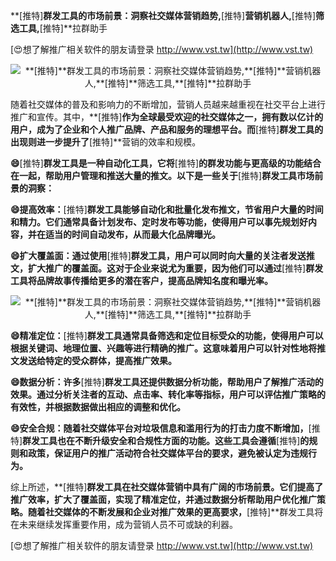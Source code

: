 **[推特]**群发工具的市场前景：洞察社交媒体营销趋势,**[推特]**营销机器人,**[推特]**筛选工具,**[推特]**拉群助手

[😍想了解推广相关软件的朋友请登录 http://www.vst.tw](http://www.vst.tw)

 <center><img src="https://vst.tw/MP4/tuiguang/png/8.png" alt="**[推特]**群发工具的市场前景：洞察社交媒体营销趋势,**[推特]**营销机器人,**[推特]**筛选工具,**[推特]**拉群助手"></center>

随着社交媒体的普及和影响力的不断增加，营销人员越来越重视在社交平台上进行推广和宣传。其中，**[推特]**作为全球最受欢迎的社交媒体之一，拥有数以亿计的用户，成为了企业和个人推广品牌、产品和服务的理想平台。而**[推特]**群发工具的出现则进一步提升了**[推特]**营销的效率和规模。

**😄**[推特]**群发工具是一种自动化工具，它将**[推特]**的群发功能与更高级的功能结合在一起，帮助用户管理和推送大量的推文。以下是一些关于**[推特]**群发工具市场前景的洞察：**

**😄提高效率：**[推特]**群发工具能够自动化和批量化发布推文，节省用户大量的时间和精力。它们通常具备计划发布、定时发布等功能，使得用户可以事先规划好内容，并在适当的时间自动发布，从而最大化品牌曝光。**

**😄扩大覆盖面：通过使用**[推特]**群发工具，用户可以同时向大量的关注者发送推文，扩大推广的覆盖面。这对于企业来说尤为重要，因为他们可以通过**[推特]**群发工具将品牌故事传播给更多的潜在客户，提高品牌知名度和曝光率。**

 <center><img src="https://vst.tw/MP4/tuiguang/png/2.png" alt="**[推特]**群发工具的市场前景：洞察社交媒体营销趋势,**[推特]**营销机器人,**[推特]**筛选工具,**[推特]**拉群助手"></center>

**😄精准定位：**[推特]**群发工具通常具备筛选和定位目标受众的功能，使得用户可以根据关键词、地理位置、兴趣等进行精确的推广。这意味着用户可以针对性地将推文发送给特定的受众群体，提高推广效果。**

**😄数据分析：许多**[推特]**群发工具还提供数据分析功能，帮助用户了解推广活动的效果。通过分析关注者的互动、点击率、转化率等指标，用户可以评估推广策略的有效性，并根据数据做出相应的调整和优化。**

**😄安全合规：随着社交媒体平台对垃圾信息和滥用行为的打击力度不断增加，**[推特]**群发工具也在不断升级安全和合规性方面的功能。这些工具会遵循**[推特]**的规则和政策，保证用户的推广活动符合社交媒体平台的要求，避免被认定为违规行为。**

综上所述，**[推特]**群发工具在社交媒体营销中具有广阔的市场前景。它们提高了推广效率，扩大了覆盖面，实现了精准定位，并通过数据分析帮助用户优化推广策略。随着社交媒体的不断发展和企业对推广效果的更高要求，**[推特]**群发工具将在未来继续发挥重要作用，成为营销人员不可或缺的利器。

[😍想了解推广相关软件的朋友请登录 http://www.vst.tw](http://www.vst.tw)



